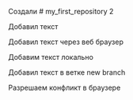 ﻿ Создали # my_first_repository 2

Добавил текст

Добавил текст через веб браузер

Добавим текст локально

Добавил текст в ветке new branch


Разрешаем конфликт в браузере


